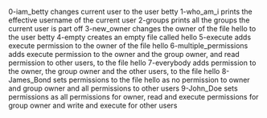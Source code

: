 0-iam_betty changes current user to the user betty
1-who_am_i prints the effective username of the current user
2-groups prints all the groups the current user is part off
3-new_owner changes the owner of the file hello to the user betty
4-empty creates an empty file called hello
5-execute adds execute permission to the owner of the file hello
6-multiple_permissions adds execute permission to the owner and the group owner, and read permission to other users, to the file hello
7-everybody adds permission to the owner, the group owner and the other users, to the file hello
8-James_Bond sets permissions to the file hello as no permission to owner and group owner and all permissions to other users
9-John_Doe sets permissions as all permissions for owner, read and execute permissions for group owner and write and execute for other users